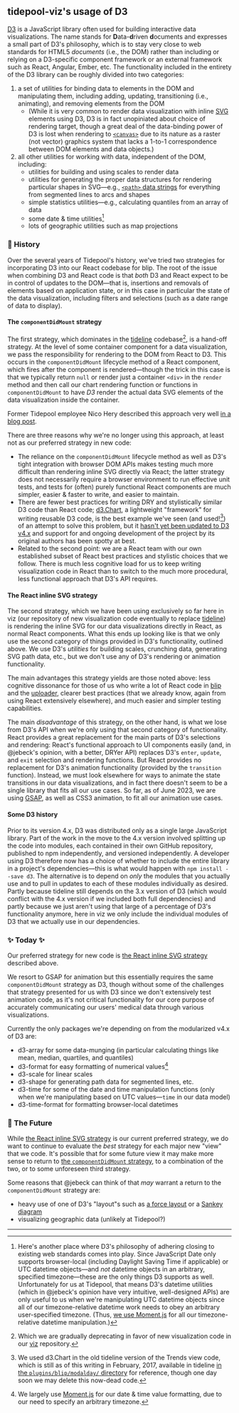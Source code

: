 ## tidepool-viz's usage of D3

[D3](https://d3js.org/ 'D3') is a JavaScript library often used for building interactive data visualizations. The name stands for **D**ata-**d**riven **d**ocuments and expresses a small part of D3's philosophy, which is to stay very close to web standards for HTML5 *documents* (i.e., the DOM) rather than including or relying on a D3-specific component framework or an external framework such as React, Angular, Ember, etc. The functionality included in the entirety of the D3 library can be roughly divided into two categories:

1. a set of utilities for binding data to elements in the DOM and manipulating them, including adding, updating, transitioning (i.e., animating), and removing elements from the DOM
    + (While it is very common to render data visualization with inline [SVG](https://developer.mozilla.org/en-US/docs/Web/SVG 'MDN: SVG') elements using D3, D3 is in fact unopiniated about choice of rendering target, though a great deal of the data-binding power of D3 is lost when rendering to [`<canvas>`](https://developer.mozilla.org/en-US/docs/Web/API/Canvas_API 'MDN: Canvas API') due to its nature as a raster (not vector) graphics system that lacks a 1-to-1 correspondence between DOM elements and data objects.)
1. all other utilities for working with data, independent of the DOM, including:
    + utilities for building and using scales to render data
    + utilities for generating the proper data structures for rendering particular shapes in SVG—e.g., [`<path>` data strings](https://developer.mozilla.org/en-US/docs/Web/SVG/Tutorial/Paths 'MDN Tutorials: SVG Paths') for everything from segmented lines to arcs and shapes
    + simple statistics utilities—e.g., calculating quantiles from an array of data
    + some date & time utilities[^a]
    + lots of geographic utilities such as map projections

### 👻 History

Over the several years of Tidepool's history, we've tried two strategies for incorporating D3 into our React codebase for blip. The root of the issue when combining D3 and React code is that *both* D3 and React expect to be in control of updates to the DOM—that is, insertions and removals of elements based on application state, or in this case in particular the state of the data visualization, including filters and selections (such as a date range of data to display).

#### The `componentDidMount` strategy

The first strategy, which dominates in the [tideline](https://github.com/tidepool-org/tideline 'GitHub: tideline') codebase[^b], is a hand-off strategy. At the level of some container component for a data visualization, we pass the responsibility for rendering to the DOM from React to D3. This occurs in the `componentDidMount` lifecycle method of a React component, which fires after the component is rendered—though the trick in this case is that we typically return `null` or render just a container `<div>` in the `render` method and then call our chart rendering function or functions in `componentDidMount` to have *D3* render the actual data SVG elements of the data visualization inside the container.

Former Tidepool employee Nico Hery described this approach very well [in a blog post](http://nicolashery.com/integrating-d3js-visualizations-in-a-react-app/ 'Nico Hery: Integrating D3.js visualizations in a React app').

There are three reasons why we're no longer using this approach, at least not as our preferred strategy in new code:
- The reliance on the `componentDidMount` lifecycle method as well as D3's tight integration with browser DOM APIs makes testing much more difficult than rendering inline SVG directly via React; the latter strategy does not necessarily require a browser environment to run effective unit tests, and tests for (often) purely functional React components are much simpler, easier & faster to write, and easier to maintain.
- There are fewer best practices for writing DRY and stylistically similar D3 code than React code; [d3.Chart](http://misoproject.com/d3-chart/ 'Miso Project: d3.Chart'), a lightweight "framework" for writing reusable D3 code, is the best example we've seen (and used![^c]) of an attempt to solve this problem, but it [hasn't yet been updated to D3 v4.x](https://github.com/misoproject/d3.chart/issues/121 'GitHub: d3.chart issue #121') and support for and ongoing development of the project by its original authors has been spotty at best.
- Related to the second point: we are a React team with our own established subset of React best practices and stylistic choices that we follow. There is much less cognitive load for us to keep writing visualization code in React than to switch to the much more procedural, less functional approach that D3's API requires.

#### The React inline SVG strategy

The second strategy, which we have been using exclusively so far here in viz (our repository of new visualization code eventually to replace [tideline](https://github.com/tidepool-org/tideline 'Tidepool on GitHub: tideline')) is rendering the inline SVG for our data visualizations directly in React, as normal React components. What this ends up looking like is that we only use the second category of things provided in D3's functionality, outlined above. We use D3's *utilities* for building scales, crunching data, generating SVG path data, etc., but we don't use any of D3's rendering or animation functionality.

The main advantages this strategy yields are those noted above: less cognitive dissonance for those of us who write a lot of React code in [blip](https://github.com/tidepool-org/blip 'Tidepool on GitHub: blip') and the [uploader](https://github.com/tidepool-org/chrome-uploader 'Tidepool on GitHub: chrome-uploader'), clearer best practices (that we already know, again from using React extensively elsewhere), and much easier and simpler testing capabilities.

The main *disadvantage* of this strategy, on the other hand, is what we lose from D3's API when we're only using that second category of functionality. React provides a great replacement for the main parts of D3's selections and rendering: React's functional approach to UI components easily (and, in @jebeck's opinion, with a better, DRYer API) replaces D3's `enter`, `update`, and `exit` selection and rendering functions. But React provides no replacement for D3's animation functionality (provided by the `transition` function). Instead, we must look elsewhere for ways to animate the state transitions in our data visualizations, and in fact there doesn't seem to be a single library that fits all our use cases. So far, as of June 2023, we are using [GSAP](https://greensock.com/gsap 'GSAP, the standard for JavaScript HTML5 animation'), as well as CSS3 animation, to fit all our animation use cases.

#### Some D3 history

Prior to its version 4.x, D3 was distributed only as a single large JavaScript library. Part of the work in the move to the 4.x version involved splitting up the code into modules, each contained in their own GitHub repository, published to npm independently, and versioned independently. A developer using D3 therefore now has a choice of whether to include the entire library in a project's dependencies—this is what would happen with `npm install --save d3`. The alternative is to depend on *only* the modules that you actually use and to pull in updates to each of these modules individually as desired. Partly because tideline still depends on the 3.x version of D3 (which would conflict with the 4.x version if we included both full dependencies) and partly because we just aren't using that large of a percentage of D3's functionality anymore, here in viz we only include the individual modules of D3 that we actually use in our dependencies.

### ✨ Today ✨

Our preferred strategy for new code is [the React inline SVG strategy](#the-react-inline-svg-strategy) described above.

We resort to GSAP for animation but this essentially requires the same `componentDidMount` strategy as D3, though without some of the challenges that strategy presented for us with D3 since we don't extensively test animation code, as it's not critical functionality for our core purpose of accurately communicating our users' medical data through various visualizations.

Currently the only packages we're depending on from the modularized v4.x of D3 are:
- d3-array for some data-munging (in particular calculating things like mean, median, quartiles, and quantiles)
- d3-format for easy formatting of numerical values[^d]
- d3-scale for linear scales
- d3-shape for generating path data for segmented lines, etc.
- d3-time for some of the date and time manipulation functions (only when we're manipulating based on UTC values—`time` in our data model)
- d3-time-format for formatting browser-local datetimes

### 🚀 The Future

While [the React inline SVG strategy](#the-react-inline-svg-strategy) is our current preferred strategy, we do want to continue to evaluate the *best* strategy for each major new "view" that we code. It's possible that for some future view it may make more sense to return to [the `componentDidMount` strategy](#the-componentdidmount-strategy), to a combination of the two, or to some unforeseen third strategy.

Some reasons that @jebeck can think of that *may* warrant a return to the `componentDidMount` strategy are:
- heavy use of one of D3's "layout"s such as [a force layout](https://github.com/d3/d3-force 'GitHub: d3-force') or a [Sankey diagram](https://bost.ocks.org/mike/sankey/ 'bl.ocks.org: Sankey Diagrams')
- visualizing geographic data (unlikely at Tidepool?)

-----

[^a]: Here's another place where D3's philosophy of adhering closing to existing web standards comes into play. Since JavaScript Date only supports browser-local (including Daylight Saving Time if applicable) or UTC datetime objects—and *not* datetime objects in an arbitrary, specified timezone—these are the only things D3 supports as well. Unfortunately for us at Tidepool, that means D3's datetime utilities (which in @jebeck's opinion have very intuitive, well-designed APIs) are only useful to us when we're manipulating UTC datetime objects since all of our timezone-relative datetime work needs to obey an arbitrary user-specified timezone. (Thus, [we use Moment.js](./Moment) for all our timezone-relative datetime manipulation.)

[^b]: Which we are gradually deprecating in favor of new visualization code in our [viz](https://github.com/tidepool-org/viz 'GitHub: viz') repository.

[^c]: We used d3.Chart in the old tideline version of the Trends view code, which is still as of this writing in February, 2017, available in tideline [in the `plugins/blip/modalday/` directory](https://github.com/tidepool-org/tideline/tree/master/plugins/blip/modalday 'tideline: plugins/blip/modalday') for reference, though one day soon we may delete this now-dead code.

[^d]: We largely use [Moment.js](./Moment) for our date & time value formatting, due to our need to specify an arbitrary timezone.
